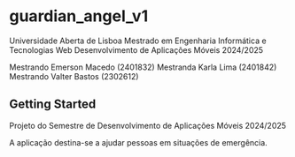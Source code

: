 # guardian_angel_v1
Universidade Aberta de Lisboa
Mestrado em Engenharia Informática e Tecnologias Web
Desenvolvimento de Aplicações Móveis 2024/2025

Mestrando Emerson Macedo (2401832)
Mestranda Karla Lima (2401842)
Mestrando Valter Bastos (2302612)

## Getting Started

Projeto do Semestre de Desenvolvimento de Aplicações Móveis 2024/2025

A aplicação destina-se a ajudar pessoas em situações de emergência.
